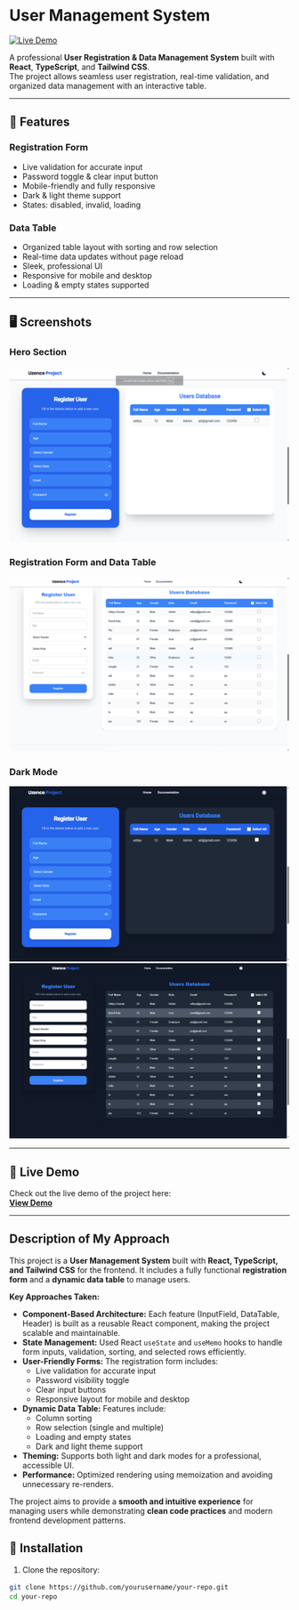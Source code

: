 # User Management System

[![Live Demo](https://img.shields.io/badge/Live-Demo-blue?style=for-the-badge&logo=vercel)](https://user-management-system-rust.vercel.app/)

A professional **User Registration & Data Management System** built with **React**, **TypeScript**, and **Tailwind CSS**.  
The project allows seamless user registration, real-time validation, and organized data management with an interactive table.

---

## 🔗 Features

### Registration Form
- Live validation for accurate input
- Password toggle & clear input button
- Mobile-friendly and fully responsive
- Dark & light theme support
- States: disabled, invalid, loading

### Data Table
- Organized table layout with sorting and row selection
- Real-time data updates without page reload
- Sleek, professional UI
- Responsive for mobile and desktop
- Loading & empty states supported

---

## 🖥️ Screenshots

### Hero Section
![Registration Form](src/Assets/Home.png)

### Registration Form and Data Table
![Data Table](src/Assets/Components.png)

### Dark Mode
![Dark Mode 1](src/Assets/DarkHome.png)
![Dark Mode 2](src/Assets/Dark2.png)


---

## 🚀 Live Demo

Check out the live demo of the project here:  
**[View Demo](https://your-vercel-link.vercel.app)**

---

## Description of My Approach

This project is a **User Management System** built with **React, TypeScript, and Tailwind CSS** for the frontend. It includes a fully functional **registration form** and a **dynamic data table** to manage users.

**Key Approaches Taken:**

- **Component-Based Architecture:** Each feature (InputField, DataTable, Header) is built as a reusable React component, making the project scalable and maintainable.
- **State Management:** Used React `useState` and `useMemo` hooks to handle form inputs, validation, sorting, and selected rows efficiently.
- **User-Friendly Forms:** The registration form includes:
  - Live validation for accurate input
  - Password visibility toggle
  - Clear input buttons
  - Responsive layout for mobile and desktop
- **Dynamic Data Table:** Features include:
  - Column sorting
  - Row selection (single and multiple)
  - Loading and empty states
  - Dark and light theme support
- **Theming:** Supports both light and dark modes for a professional, accessible UI.
- **Performance:** Optimized rendering using memoization and avoiding unnecessary re-renders.

The project aims to provide a **smooth and intuitive experience** for managing users while demonstrating **clean code practices** and modern frontend development patterns.


## 🚀 Installation

1. Clone the repository:
```bash
git clone https://github.com/yourusername/your-repo.git
cd your-repo
